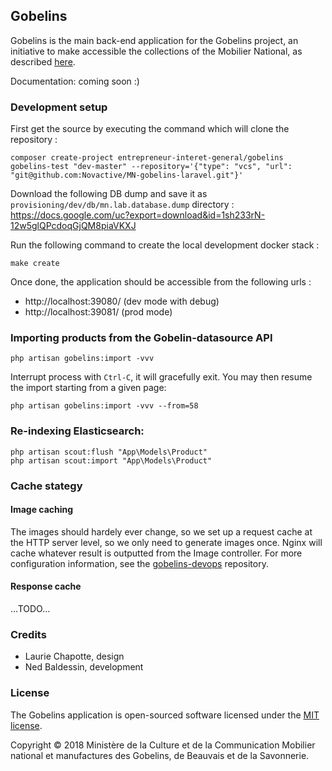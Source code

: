 ## Gobelins

Gobelins is the main back-end application for the Gobelins project, an initiative to make accessible the
collections of the Mobilier National, as described <a href="https://entrepreneur-interet-general.etalab.gouv.fr/defi/2017/09/26/gobelins/">here</a>.

Documentation: coming soon :)

### Development setup
First get the source by executing the command which will clone the repository :
```shell
composer create-project entrepreneur-interet-general/gobelins gobelins-test "dev-master" --repository='{"type": "vcs", "url": "git@github.com:Novactive/MN-gobelins-laravel.git"}' 
```

Download the following DB dump and save it as `provisioning/dev/db/mn.lab.database.dump` directory : 
https://docs.google.com/uc?export=download&id=1sh233rN-12w5glQPcdoqGjQM8piaVKXJ

Run the following command to create the local development docker stack :
```shell
make create
```

Once done, the application should be accessible from the following urls :
* http://localhost:39080/ (dev mode with debug)  
* http://localhost:39081/ (prod mode)

### Importing products from the Gobelin-datasource API

```shell
php artisan gobelins:import -vvv
```

Interrupt process with `Ctrl-C`, it will gracefully exit.
You may then resume the import starting from a given page:

```shell
php artisan gobelins:import -vvv --from=58
```

### Re-indexing Elasticsearch:

```shell
php artisan scout:flush "App\Models\Product"
php artisan scout:import "App\Models\Product"
```

### Cache stategy

#### Image caching

The images should hardely ever change, so we set up a request cache at the HTTP server level,
so we only need to generate images once.
Nginx will cache whatever result is outputted from the Image controller.
For more configuration information, see the [gobelins-devops](https://github.com/entrepreneur-interet-general/gobelins-devops) repository.

#### Response cache

…TODO…

### Credits

- Laurie Chapotte, design
- Ned Baldessin, development

### License

The Gobelins application is open-sourced software licensed under the [MIT license](https://opensource.org/licenses/MIT).

Copyright © 2018 Ministère de la Culture et de la Communication
Mobilier national et manufactures des Gobelins, de Beauvais et de la Savonnerie.
